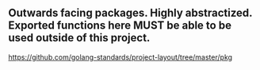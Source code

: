 
## Outwards facing packages. Highly abstractized. Exported functions here MUST be able to be used outside of this project.

https://github.com/golang-standards/project-layout/tree/master/pkg

